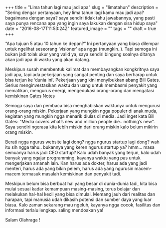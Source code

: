 +++
title = "Lima tahun lagi mau jadi apa"
slug = "limatahun"
description = "Sering dengar pertanyaan, hey lima tahun lagi kamu mau jadi apa? bagaimana dengan saya? saya sendiri tidak tahu jawabannya, yang pasti saya punya rencana apa yang ingin saya lakukan dengan sisa hidup saya"
date = "2016-08-17T11:53:24Z"
featured_image = ""
tags = ""
draft = true
+++ 

“Apa tujuan 5 atau 10 tahun ke depan?“ Ini pertanyaan yang biasa dilempar untuk ngelihat seseorang ‘visioner’ apa ngga (mungkin..). Tapi semoga ini bukan jadi tolak ukur yang valid ya, saya sendiri bingung soalnya ditanya akan jadi apa di waktu yang akan datang.

Meskipun susah membentuk kalimat dan membayangkan kongkritnya saya jadi apa, tapi ada pekerjaan yang sangat penting dan saya berharap untuk bisa terjun ke ‘dunia ini’.  Pekerjaan yang kini menyibukkan abang Bill Gates. Serius menginvestasikan waktu dan uang untuk membasmi penyakit yang mematikan, mengurus energi, mengedukasi orang-orang dan mengatasi kemiskinan [Gates Notes](https://www.gatesnotes.com/)

Semoga saya dan pembaca bisa menghabiskan waktunya untuk mengurusi orang-orang miskin. Pekerjaan yang mungkin ngga populer di anak muda, kegiatan yang mungkin ngga menarik diulas di media. Jadi inget kata Bill Gates:  “Media covers what’s new and million people die.. nothing’s new“. Saya sendiri ngerasa kita lebih miskin dari orang miskin kalo belum mikirin orang miskin.

Berati ngga ngurus website lagi dong? ngga ngurus startup lagi dong? wah itu sih ngga tahu..  bukannya yang keren ngurus startup ya? hmm… masa semuanya harus jadi CEO startup? Kalo udah banyak yang terjun, kalo udah banyak yang ngajar programming, kayanya waktu yang pas untuk mengerjakan amanah lain. Kan harus ada dokter, harus ada yang jadi menteri, harus ada yang bikin pelem, harus ada yang ngurusin macem-macem termasuk masalah kemiskinan dan penyakit tadi.

Meskipun belum bisa berbuat hal yang besar di dunia-dunia tadi, kita bisa mulai sesuai kadar kemampuan masing-masing, terus belajar dan melakukan hal-hal kecil yang bisa dimulai. Memang jauh dari realitas dan harapan, tapi manusia udah dikasih potensi dan sumber daya yang luar biasa. Kalo zaman sekarang mau ngeluh, kayanya ngga cocok, fasilitas dan informasi terlalu lengkap. saling mendoakan ya!

Salam Olahraga !
